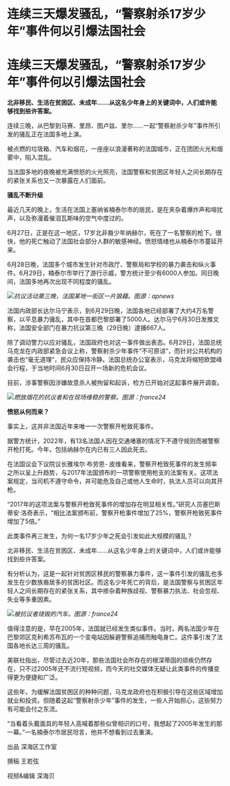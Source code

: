 # 连续三天爆发骚乱，“警察射杀17岁少年”事件何以引爆法国社会

# 连续三天爆发骚乱，“警察射杀17岁少年”事件何以引爆法国社会

**北非移民、生活在贫困区、未成年……从这名少年身上的关键词中，人们或许能够找到些许答案。**

连续三晚，从巴黎到马赛、里昂、图卢兹、里尔……一起“警察射杀少年”事件所引发的骚乱正在法国多地上演。

被点燃的垃圾箱、汽车和烟花，一座座以浪漫著称的法国城市，正在团团火光和烟雾中，陷入混乱。

当法国多地的夜晚被充满愤怒的火光照亮，法国警察和贫困区年轻人之间长期存在的紧张关系也又一次暴露在人们面前。

**骚乱不断升级**

最近几天的晚上，生活在法国上塞纳省楠泰尔市的居民，是在夹杂着爆炸声和喧扰声，以及弥漫着催泪瓦斯味的空气中度过的。

6月27日，正是在这一地区，17岁北非裔少年纳赫尔，死在了一名警察的枪下。很快，他的死亡触动了法国社会部分人群的敏感神经。愤怒情绪也从楠泰尔市蔓延开来。

6月28日晚，法国多个城市发生针对市政厅、警察局和学校的暴力袭击和纵火事件。6月29日，楠泰尔市举行了游行示威，警方统计至少有6000人参加。同日晚间，法国多地再次出现不同程度的骚乱。

![](https://inews.gtimg.com/om_bt/OBqCQo1r6h3fyx7ssq29kXZpdfLR8PcfW92MZ0IwISxZ0AA/1000)_抗议活动第三晚，法国某地一街区一片狼藉。图源：apnews_

法国内政部长达尔马宁表示，到6月29日晚，法国各地已经部署了大约4万名警察，以平息暴力骚乱，其中在首都巴黎部署了5000人。达尔马宁6月30日发推文称，法国安全部门在暴力抗议第三晚（29日晚）逮捕667人。

除了调动警力以应对骚乱，法国政府也对这一事件做出表态。6月29日，法国总统马克龙在内政部紧急会议上称，警察射杀少年事件“不可原谅”，而针对公共机构的袭击也“毫无道理”，民众应保持冷静。法国总统办公室表示，马克龙将缩短欧盟峰会行程，于当地时间6月30日召开一场新的危机会议。

目前，涉事警察因涉嫌故意杀人被拘留和起诉，检方已开始对这起事件展开调查。

![](https://inews.gtimg.com/om_bt/OzErirT2KC5ZEjrNO0YXfQnviF3fCBSFcyE4kB_LjWN_oAA/1000)_燃放烟花的抗议者和在现场维稳的警察。图源：france24_

**愤怒从何而来？**

事实上，这并非法国近年来唯一一次警察开枪致死事件。

据警方统计，2022年，有13名法国人因在交通堵塞的情况下不遵守规则而被警察开枪打死。今年，包括纳赫尔在内已有三人因此死去。

在法国议会下议院议长雅埃尔·布劳恩-
皮维看来，警察开枪致死事件的发生频率之所以呈上升趋势，与2017年法国颁布的一项警察使用枪支的法案有关。这项法案规定，当司机不遵守命令，并可能危及自己或他人生命时，执法人员可以向其开枪。

“2017年的这项法案与警察开枪致死事件的增加存在明显相关性。”研究人员塞巴斯蒂安·洛奇表示，“相比法案颁布前，警察开枪事件增加了25%，警察开枪致死事件增加了5倍。”

此类事件再三发生，为何一名17岁少年之死会引发如此大规模的骚乱？

北非移民、生活在贫困区、未成年……从这名少年身上的关键词中，人们或许能够找到些许答案。

有分析认为，这是一起针对贫困区移民的警察暴力事件，这一事件引发的骚乱也多发生在少数族裔居多的贫困社区。而这名少年死亡的背后，是法国警察与贫困区年轻人之间长期存在的紧张关系，其中掺杂着种族歧视、警察暴力执法、社会忽视、失业等多重因素。

![](https://inews.gtimg.com/om_bt/OHlHipya6mLtPkhwzmOoifGblTcdCmjdKo5wxOGIi8h54AA/1000)_被抗议者烧毁的汽车。图源：france24_

值得注意的是，早在2005年，法国就已经发生类似事件。当时，两名法国少年在巴黎郊区克利希苏布瓦的一个变电站因躲避警察追捕而触电身亡。这件事引发了法国各地长达三周的骚乱。

美联社指出，尽管过去近20年，那些法国社会所存在的根深蒂固的顽疾仍然存在，只不过2005年还不流行短视频，而今天的社交媒体无疑让此类事件的传播变得更为便捷和广泛。

这些年，为缓解法国贫困区的种种问题，马克龙政府也在积极引导在这些区域增加就业和投资。但随着这起“警察射杀少年”事件的发生，一些人开始担心，这些努力有可能会付之东流。

“当看着头戴面具的年轻人高喊着那些似曾相识的口号，我想起了2005年发生的那一幕。”一名楠泰尔市居民坦言，他并不想看到过去重演。

出品 深海区工作室

撰稿 王若弦

视频&编辑 深海贝

